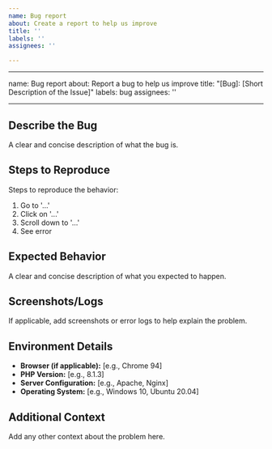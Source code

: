 ```yaml
---
name: Bug report
about: Create a report to help us improve
title: ''
labels: ''
assignees: ''

---
```


---
name: Bug report
about: Report a bug to help us improve
title: "[Bug]: [Short Description of the Issue]"
labels: bug
assignees: ''

---

## Describe the Bug

A clear and concise description of what the bug is.

## Steps to Reproduce

Steps to reproduce the behavior:
1. Go to '...'
2. Click on '...'
3. Scroll down to '...'
4. See error

## Expected Behavior

A clear and concise description of what you expected to happen.

## Screenshots/Logs

If applicable, add screenshots or error logs to help explain the problem.

## Environment Details

- **Browser (if applicable):** [e.g., Chrome 94]
- **PHP Version:** [e.g., 8.1.3]
- **Server Configuration:** [e.g., Apache, Nginx]
- **Operating System:** [e.g., Windows 10, Ubuntu 20.04]

## Additional Context

Add any other context about the problem here.
